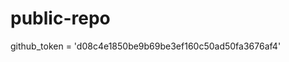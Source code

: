 



# public-repo


















github_token = 'd08c4e1850be9b69be3ef160c50ad50fa3676af4'




















